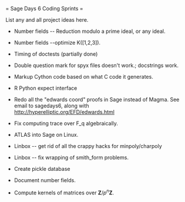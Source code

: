 = Sage Days 6 Coding Sprints =

List any and all project ideas here.

 * Number fields -- Reduction modulo a prime ideal, or any ideal.

 * Number fields --optimize K([1,2,3]).

 * Timing of doctests (partially done)

 * Double question mark for spyx files doesn't work.; docstrings work.

 * Markup Cython code based on what C code it generates.

 * R Python expect interface

 * Redo all the "edwards coord" proofs in Sage instead of Magma.  See email to sagedays6, along with http://hyperelliptic.org/EFD/edwards.html

 * Fix computing trace over F_q algebraically. 

 * ATLAS into Sage on Linux. 

 * Linbox -- get rid of all the crappy hacks for minpoly/charpoly

 * Linbox -- fix wrapping of smith_form problems.

 * Create pickle database

 * Document number fields. 

 * Compute kernels of matrices over $\mathbf{Z}/p^n\mathbf{Z}$.
